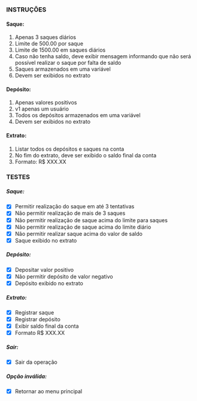 ### INSTRUÇÕES
#### Saque:
1. Apenas 3 saques diários
2. Limite de 500.00 por saque
3. Limite de 1500.00 em saques diários
4. Caso não tenha saldo, deve exibir mensagem informando que não será possível realizar o saque por falta de saldo
5. Saques armazenados em uma variável
6. Devem ser exibidos no extrato

#### Depósito:
1. Apenas valores positivos
2. v1 apenas um usuário
3. Todos os depósitos armazenados em uma variável
4. Devem ser exibidos no extrato

#### Extrato:
1. Listar todos os depósitos e saques na conta
2. No fim do extrato, deve ser exibido o saldo final da conta
3. Formato: R$ XXX.XX

### TESTES

##### Saque:
* [x] Permitir realização do saque em até 3 tentativas
* [x] Não permitir realização de mais de 3 saques 
* [x] Não permitir realização de saque acima do limite para saques
* [x] Não permitir realização de saque acima do limite diário
* [x] Não permitir realizar saque acima do valor de saldo
* [x] Saque exibido no extrato

##### Depósito:
* [x] Depositar valor positivo
* [x] Não permitir depósito de valor negativo
* [x] Depósito exibido no extrato
 
##### Extrato:
* [x] Registrar saque
* [x] Registrar depósito
* [x] Exibir saldo final da conta
* [x] Formato R$ XXX.XX

##### Sair:
* [x] Sair da operação

##### Opção inválida:
* [x] Retornar ao menu principal
